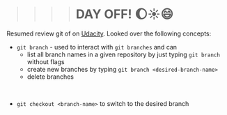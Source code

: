 >>>># DAY OFF! :moon::sunny::smile:
Resumed review git of on [Udacity](https://udacity.com). Looked over the following concepts:
* `git branch` - used to interact with `git branches` and can
  * list all branch names in a given repository by just typing `git branch` without flags
  * create new branches by typing `git branch <desired-branch-name>`
  * delete branches
<br>

* `git checkout <branch-name>` to switch to the desired branch

  
